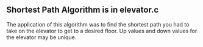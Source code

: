 ## Shortest Path Algorithm is in elevator.c 

The application of this algorithm was to find the shortest path you had to take on the elevator to get to a desired floor. Up values and down values for the elevator may be unique.
